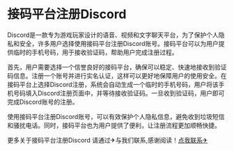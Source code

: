 # 接码平台注册Discord

Discord是一款专为游戏玩家设计的语音、视频和文字聊天平台，为了保护个人隐私和安全，许多用户选择使用接码平台注册Discord账号。接码平台可以为用户提供临时的手机号码，用于接收验证码，帮助用户完成注册过程。

首先，用户需要选择一个信誉良好的接码平台，确保可以稳定、快速地接收到验证码信息。注册一个账号并进行实名认证，这样可以更好地保障用户的使用安全。在接码平台上选择Discord注册，系统会自动生成一个临时的手机号码，用户将该手机号码填入Discord注册页面中，并等待接收验证码。一旦收到验证码，用户即可完成Discord账号的注册。

使用接码平台注册Discord账号，可以有效保护个人隐私信息，避免收到垃圾短信和骚扰电话。同时，接码平台也为用户提供了便利，让注册流程更加顺畅快捷。

更多关于接码平台注册Discord 请通过✈与我们联系,感谢阅读！[点我联系✈](https://home.G208.com)